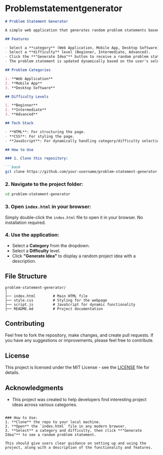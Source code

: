 # Problemstatementgenerator

```markdown
# Problem Statement Generator

A simple web application that generates random problem statements based on the selected category and difficulty. This app is perfect for developers or learners who want to explore project ideas across various categories and skill levels.

## Features

- Select a **category** (Web Application, Mobile App, Desktop Software).
- Select a **difficulty** level (Beginner, Intermediate, Advanced).
- Click the **"Generate Idea"** button to receive a random problem statement with a description.
- The problem statement is updated dynamically based on the user's selection.

## Problem Categories

1. **Web Application**
2. **Mobile App**
3. **Desktop Software**

## Difficulty Levels

1. **Beginner**
2. **Intermediate**
3. **Advanced**

## Tech Stack

- **HTML**: For structuring the page.
- **CSS**: For styling the page.
- **JavaScript**: For dynamically handling category/difficulty selection and displaying the corresponding problem statements.

## How to Use

### 1. Clone this repository:

```bash
git clone https://github.com/your-username/problem-statement-generator.git
```

### 2. Navigate to the project folder:

```bash
cd problem-statement-generator
```

### 3. Open `index.html` in your browser:

Simply double-click the `index.html` file to open it in your browser. No installation required.

### 4. Use the application:

- Select a **Category** from the dropdown.
- Select a **Difficulty** level.
- Click **"Generate Idea"** to display a random project idea with a description.

## File Structure

```plaintext
problem-statement-generator/
│
├── index.html        # Main HTML file
├── style.css         # Styling for the webpage
├── script.js         # JavaScript for dynamic functionality
├── README.md         # Project documentation
```

## Contributing

Feel free to fork the repository, make changes, and create pull requests. If you have any suggestions or improvements, please feel free to contribute.

## License

This project is licensed under the MIT License - see the [LICENSE](LICENSE) file for details.

## Acknowledgments

- This project was created to help developers find interesting project ideas across various categories.
```

### How to Use:
1. **Clone** the repo to your local machine.
2. **Open** the `index.html` file in any modern browser.
3. **Select** a category and difficulty, then click **"Generate Idea"** to see a random problem statement.

This should give users clear guidance on setting up and using the project, along with a description of the functionality and features.
